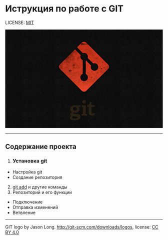# Иструкция по работе с GIT


LICENSE: [MIT](./license.md)


![](./7.jpeg)

---

## Содержание проекта
1. ### Установка git
* Настройка git
* Создание репозитория
2. [git add](./add.md) и другие команды
3. Репозиторий и его функции
* Подключение
* Отправка изменений
* Ветвление



---

GIT logo by Jason Long. http://git-scm.com/downloads/logos, license: [CC BY 4.0](https://creativecommons.org/licenses/by/4.0/deed.en)